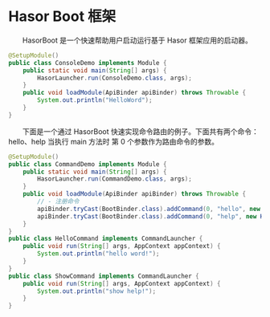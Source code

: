 # Hasor Boot 框架

&emsp;&emsp;HasorBoot 是一个快速帮助用户启动运行基于 Hasor 框架应用的启动器。

```java
@SetupModule()
public class ConsoleDemo implements Module {
    public static void main(String[] args) {
        HasorLauncher.run(ConsoleDemo.class, args);
    }
    public void loadModule(ApiBinder apiBinder) throws Throwable {
        System.out.println("HelloWord");
    }
}
```


&emsp;&emsp;下面是一个通过 HasorBoot 快速实现命令路由的例子。下面共有两个命令：hello、help 当执行 main 方法时 第 0 个参数作为路由命令的参数。
```java
@SetupModule()
public class CommandDemo implements Module {
    public static void main(String[] args) {
        HasorLauncher.run(CommandDemo.class, args);
    }
    public void loadModule(ApiBinder apiBinder) throws Throwable {
        // - 注册命令
        apiBinder.tryCast(BootBinder.class).addCommand(0, "hello", new HelloCommand());
        apiBinder.tryCast(BootBinder.class).addCommand(0, "help", new HelloCommand());
    }
}
public class HelloCommand implements CommandLauncher {
    public void run(String[] args, AppContext appContext) {
        System.out.println("hello word!");
    }
}
public class ShowCommand implements CommandLauncher {
    public void run(String[] args, AppContext appContext) {
        System.out.println("show help!");
    }
}
```
